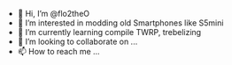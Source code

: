 - 👋 Hi, I’m @flo2theO
- 👀 I’m interested in modding old Smartphones like S5mini
- 🌱 I’m currently learning compile TWRP, trebelizing
- 💞️ I’m looking to collaborate on ...
- 📫 How to reach me ...

<!---
flo2theO/flo2theO is a ✨ special ✨ repository because its `README.md` (this file) appears on your GitHub profile.
You can click the Preview link to take a look at your changes.
--->
